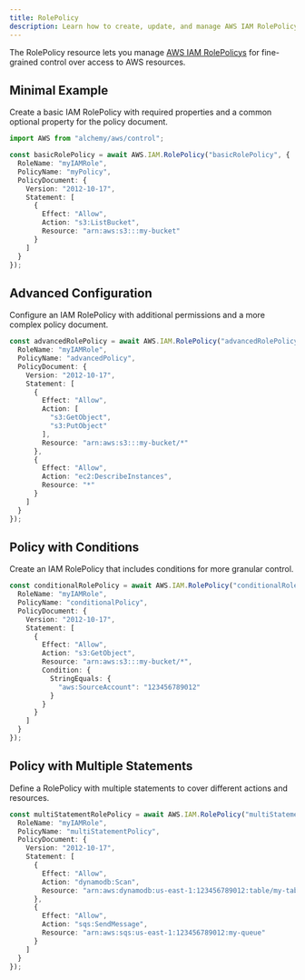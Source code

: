 ```yaml
---
title: RolePolicy
description: Learn how to create, update, and manage AWS IAM RolePolicys using Alchemy Cloud Control.
---
```



The RolePolicy resource lets you manage [AWS IAM RolePolicys](https://docs.aws.amazon.com/iam/latest/userguide/) for fine-grained control over access to AWS resources.

## Minimal Example

Create a basic IAM RolePolicy with required properties and a common optional property for the policy document.

```ts
import AWS from "alchemy/aws/control";

const basicRolePolicy = await AWS.IAM.RolePolicy("basicRolePolicy", {
  RoleName: "myIAMRole",
  PolicyName: "myPolicy",
  PolicyDocument: {
    Version: "2012-10-17",
    Statement: [
      {
        Effect: "Allow",
        Action: "s3:ListBucket",
        Resource: "arn:aws:s3:::my-bucket"
      }
    ]
  }
});
```

## Advanced Configuration

Configure an IAM RolePolicy with additional permissions and a more complex policy document.

```ts
const advancedRolePolicy = await AWS.IAM.RolePolicy("advancedRolePolicy", {
  RoleName: "myIAMRole",
  PolicyName: "advancedPolicy",
  PolicyDocument: {
    Version: "2012-10-17",
    Statement: [
      {
        Effect: "Allow",
        Action: [
          "s3:GetObject",
          "s3:PutObject"
        ],
        Resource: "arn:aws:s3:::my-bucket/*"
      },
      {
        Effect: "Allow",
        Action: "ec2:DescribeInstances",
        Resource: "*"
      }
    ]
  }
});
```

## Policy with Conditions

Create an IAM RolePolicy that includes conditions for more granular control.

```ts
const conditionalRolePolicy = await AWS.IAM.RolePolicy("conditionalRolePolicy", {
  RoleName: "myIAMRole",
  PolicyName: "conditionalPolicy",
  PolicyDocument: {
    Version: "2012-10-17",
    Statement: [
      {
        Effect: "Allow",
        Action: "s3:GetObject",
        Resource: "arn:aws:s3:::my-bucket/*",
        Condition: {
          StringEquals: {
            "aws:SourceAccount": "123456789012"
          }
        }
      }
    ]
  }
});
```

## Policy with Multiple Statements

Define a RolePolicy with multiple statements to cover different actions and resources.

```ts
const multiStatementRolePolicy = await AWS.IAM.RolePolicy("multiStatementRolePolicy", {
  RoleName: "myIAMRole",
  PolicyName: "multiStatementPolicy",
  PolicyDocument: {
    Version: "2012-10-17",
    Statement: [
      {
        Effect: "Allow",
        Action: "dynamodb:Scan",
        Resource: "arn:aws:dynamodb:us-east-1:123456789012:table/my-table"
      },
      {
        Effect: "Allow",
        Action: "sqs:SendMessage",
        Resource: "arn:aws:sqs:us-east-1:123456789012:my-queue"
      }
    ]
  }
});
```
